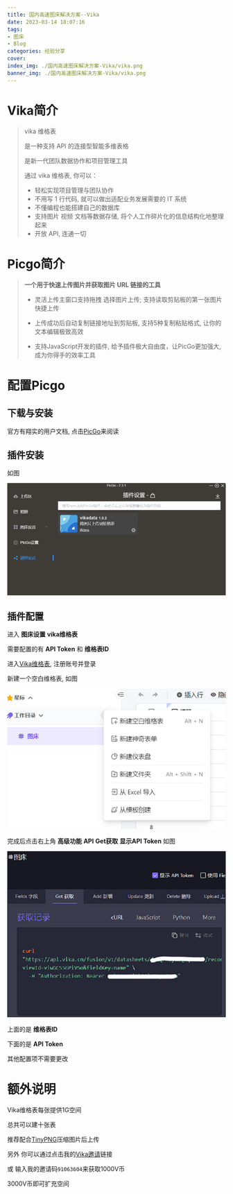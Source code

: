 ```yaml
---
title: 国内高速图床解决方案--Vika
date: 2023-03-14 18:07:16
tags:
- 图床
- Blog
categories: 经验分享
cover:
index_img: ./国内高速图床解决方案-Vika/vika.png
banner_img: ./国内高速图床解决方案-Vika/vika.png
---
```




# Vika简介

> vika 维格表
>
> 是一种支持 API 的连接型智能多维表格
>
> 是新一代团队数据协作和项目管理工具
>
> 通过 vika 维格表, 你可以：
>
> - 轻松实现项目管理与团队协作
> - 不用写 1 行代码, 就可以做出适配业务发展需要的 IT 系统
> - 不懂编程也能搭建自己的数据库
> - 支持图片 视频 文档等数据存储, 将个人工作碎片化的信息结构化地整理起来
> - 开放 API, 连通一切

# Picgo简介

> **一个用于快速上传图片并获取图片 URL 链接的工具**
>
> - 灵活上传主窗口支持拖拽 选择图片上传; 支持读取剪贴板的第一张图片快捷上传
>
> - 上传成功后自动复制链接地址到剪贴板, 支持5种复制粘贴格式, 让你的文本编辑极致高效
>
> - 支持JavaScript开发的插件, 给予插件极大自由度，让PicGo更加强大, 成为你得手的效率工具

# 配置Picgo

## 下载与安装

官方有翔实的用户文档, 点击[PicGo](https://picgo.github.io/PicGo-Doc/zh/)来阅读

## 插件安装

如图

![插件设置](./国内高速图床解决方案-Vika/00003.png)

## 插件配置

进入 **图床设置** **vika维格表**

需要配置的有 **API Token** 和 **维格表ID**

进入[Vika维格表](https://vika.cn), 注册账号并登录

新建一个空白维格表, 如图

![](./国内高速图床解决方案-Vika/00004.png)

完成后点击右上角 **高级功能** **API** **Get获取** **显示API Token** 如图

![](./国内高速图床解决方案-Vika/api.png)

上面的是 **维格表ID**

下面的是 **API Token**

其他配置项不需要更改

# 额外说明

Vika维格表每张提供1G空间

总共可以建十张表

推荐配合[TinyPNG](https://tinypng.com/)压缩图片后上传

另外 你可以通过点击我的[Vika邀请](https://vika.cn/?inviteCode=91063604)链接

或 输入我的邀请码`91063604`来获取1000V币

3000V币即可扩充空间
